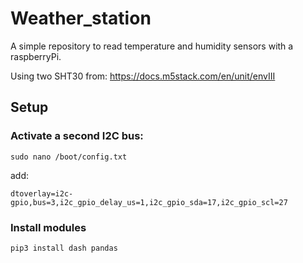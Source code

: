 # Weather_station

A simple repository to read temperature and humidity sensors with a raspberryPi.

Using two SHT30 from: https://docs.m5stack.com/en/unit/envIII

## Setup

### Activate a second I2C bus:
````
sudo nano /boot/config.txt
````
add:
````
dtoverlay=i2c-gpio,bus=3,i2c_gpio_delay_us=1,i2c_gpio_sda=17,i2c_gpio_scl=27
````
### Install modules
````
pip3 install dash pandas
````